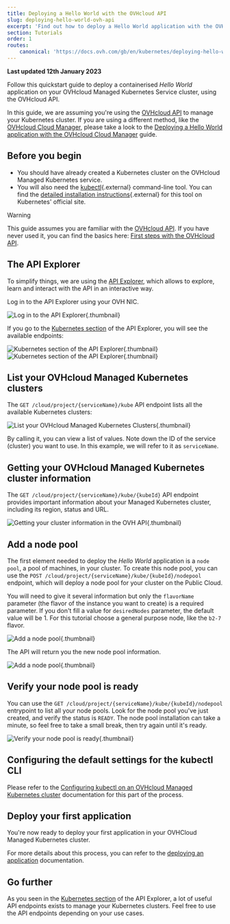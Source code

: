 ```yaml
---
title: Deploying a Hello World with the OVHcloud API
slug: deploying-hello-world-ovh-api
excerpt: 'Find out how to deploy a Hello World application with the OVHcloud API'
section: Tutorials
order: 1
routes:
    canonical: 'https://docs.ovh.com/gb/en/kubernetes/deploying-hello-world-ovh-api/'
---
```


**Last updated 12th January 2023**

Follow this quickstart guide to deploy a containerised *Hello World* application on your OVHcloud Managed Kubernetes Service cluster, using the OVHcloud API.

In this guide, we are assuming you're using the [OVHcloud API](https://api.ovh.com/) to manage your Kubernetes cluster. If you are using a different method, like the [OVHcloud Cloud Manager](https://www.ovh.com/auth/?action=gotomanager&from=https://www.ovh.com/fr/&ovhSubsidiary=fr), please take a look to the [Deploying a Hello World application with the OVHcloud Cloud Manager](../deploying-hello-world/) guide.

## Before you begin

* You should have already created a Kubernetes cluster on the OVHcloud Managed Kubernetes service.
* You will also need the [kubectl](https://kubernetes.io/docs/reference/kubectl/overview/){.external} command-line tool. You can find the [detailed installation instructions](https://kubernetes.io/docs/tasks/tools/install-kubectl/){.external} for this tool on Kubernetes' official site.

> [!warning]
> This guide assumes you are familiar with the [OVHcloud API](https://api.ovh.com/). If you have never used it, you can find the basics here: [First steps with the OVHcloud API](https://docs.ovh.com/gb/en/api/first-steps-with-ovh-api/).
>

## The API Explorer

To simplify things, we are using the [API Explorer](https://api.ovh.com/), which allows to explore, learn and interact with the API in an interactive way.

Log in to the API Explorer using your OVH NIC.

![Log in to the API Explorer](images/kubernetes-quickstart-api-ovh-com-001.png){.thumbnail}

If you go to the [Kubernetes section](https://api.ovh.com/console/#/cloud/project/%7BserviceName%7D/kube~GET) of the API Explorer, you will see the available endpoints:

![Kubernetes section of the API Explorer](images/kube-api-01.png){.thumbnail}
![Kubernetes section of the API Explorer](images/kube-api-02.png){.thumbnail}

## List your OVHcloud Managed Kubernetes clusters

The `GET /cloud/project/{serviceName}/kube` API endpoint lists all the available Kubernetes clusters:

![List your OVHcloud Managed Kubernetes Clusters](images/kube-api-03.png){.thumbnail}

By calling it, you can view a list of values. Note down the ID of the service (cluster) you want to use. In this example, we will refer to it as `serviceName`.

## Getting your OVHcloud Managed Kubernetes cluster information

The `GET /cloud/project/{serviceName}/kube/{kubeId}` API endpoint provides important information about your Managed Kubernetes cluster, including its region, status and URL.

![Getting your cluster information in the OVH API](images/kube-api-04.png){.thumbnail}

## Add a node pool

The first element needed to deploy the *Hello World* application is a `node pool`, a pool of machines, in your cluster. To create this node pool, you can use the `POST /cloud/project/{serviceName}/kube/{kubeId}/nodepool` endpoint, which will deploy a node pool for your cluster on the Public Cloud.

You will need to give it several information but only the `flavorName` parameter (the flavor of the instance you want to create) is a required parameter. If you don't fill a value for `desiredNodes` parameter, the default value will be 1.
For this tutorial choose a general purpose node, like the `b2-7` flavor.

![Add a node pool](images/kube-api-06.png){.thumbnail}

The API will return you the new node pool information.

![Add a node pool](images/kube-api-05.png){.thumbnail}

## Verify your node pool is ready

You can use the `GET /cloud/project/{serviceName}/kube/{kubeId}/nodepool` entrypoint to list all your node pools. Look for the node pool you've just created, and verify the status is `READY`. The node pool installation can take a minute, so feel free to take a small break, then try again until it's ready.

![Verify your node pool is ready](images/kube-api-07.png){.thumbnail}

## Configuring the default settings for the kubectl CLI

Please refer to the [Configuring kubectl on an OVHcloud Managed Kubernetes cluster](../configuring-kubectl/) documentation for this part of the process.

## Deploy your first application

You're now ready to deploy your first application in your OVHCloud Managed Kubernetes cluster.

For more details about this process, you can refer to the [deploying an application](../deploying-an-application/) documentation.

## Go further

As you seen in the [Kubernetes section](https://api.ovh.com/console/#/cloud/project/%7BserviceName%7D/kube~GET) of the API Explorer, a lot of useful API endpoints exists to manage your Kubernetes clusters. Feel free to use the API endpoints depending on your use cases.